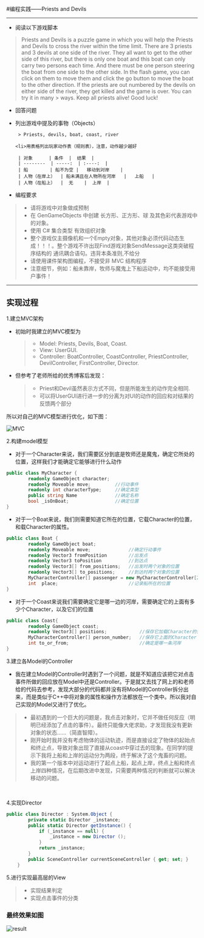 #编程实践——Priests and Devils

-------------------------------------

* 阅读以下游戏脚本

> Priests and Devils is a puzzle game in which you will help the Priests and Devils to cross the river within the time limit. There are 3 priests and 3 devils at one side of the river. They all want to get to the other side of this river, but there is only one boat and this boat can only carry two persons each time. And there must be one person steering the boat from one side to the other side. In the flash game, you can click on them to move them and click the go button to move the boat to the other direction. If the priests are out numbered by the devils on either side of the river, they get killed and the game is over. You can try it in many > ways. Keep all priests alive! Good luck!

* 回答问题
<ul>
    <li>列出游戏中提及的事物（Objects）

     > Priests, devils, boat, coast, river

    <li>用表格列出玩家动作表（规则表），注意，动作越少越好

     | 对象      | 条件  |  结果  |
     | --------  | -----:  | :----:  |
     | 船        | 船不为空 |   移动到对岸    |
     | 人物（在岸上）  | 船未满且在人物所在河岸   |   上船   |
     | 人物（在船上）  |  无    |  上岸  |

</ul>

* 编程要求

>* 请将游戏中对象做成预制
>* 在 GenGameObjects 中创建 长方形、正方形、球 及其色彩代表游戏中的对象。
>* 使用 C# 集合类型 有效组织对象
>* 整个游戏仅主摄像机和一个Empty对象，其他对象必须代码动态生成！！！。整个游戏不许出现Find游戏对象SendMessage这类突破程序结构的 通讯耦合语句。违背本条准则,不给分
>* 请使用课件架构图编程，不接受非 MVC 结构程序
>* 注意细节，例如：船未靠岸，牧师与魔鬼上下船运动中，均不能接受用户事件！


-----------------------------------------
## 实现过程

1.建立MVC架构

* 初始时我建立的MVC模型为
   >* Model: Priests, Devils, Boat, Coast.
   >* View: UserGUI.
   >* Controller: BoatController, CoastController, PriestController, DevilController, FirstController, Director.

* 但参考了老师所给的优秀博客后发现：
  >* Priest和Devil虽然表示方式不同，但是所能发生的动作完全相同.
  >* 可以将UserGUI进行进一步的分离为对UI的动作的回应和对结果的反馈两个部分

所以对自己的MVC模型进行优化，如下图：

![MVC](https://m.qpic.cn/psb?/V12JKlAN0jHOQ9/oE8nHbypUCVlKoxWcJp0tlf.J8ECzZmt93k7kqTmEwY!/b/dPMAAAAAAAAA&bo=nALIAQAAAAADB3U!&rf=viewer_4)
<br>

2.构建model模型

* 对于一个Character来说，我们需要区分到底是牧师还是魔鬼，确定它所处的位置，这样我们才能确定它能够进行什么动作

```C#
public class MyCharacter {
		readonly GameObject character;
		readonly Moveable move;         //行动事件
		readonly int characterType;	    //确定类型
		public string Name              //确定名称
		bool _isOnBoat;                 //确定位置
}
```

* 对于一个Boat来说，我们则需要知道它所在的位置，它载Character的位置，和载Character的属性。

```C#
public class Boat {
		readonly GameObject boat;
		readonly Moveable move;              //确定行动事件
		readonly Vector3 fromPosition        //出发点
		readonly Vector3 toPosition          //到达点
		readonly Vector3[] from_positions;   //出发时两个对象的位置
		readonly Vector3[] to_positions;     //到达时两个对象的位置
		MyCharacterController[] passenger = new MyCharacterController[2];  //保存在船上的对象
		int  place;                          //记录船所在的位置
}
```

* 对于一个Coast来说我们需要确定它是哪一边的河岸，需要确定它的上面有多少个Character，以及它们的位置

```C#
public class Coast{
        readonly GameObject coast;             
        readonly Vector3[] positions;            //保存它加载Character的位置
        MyCharacterController[] person_number;   //保存它上面的Character
        int to_or_from;                          //确定是哪一条河岸
}
```

3.建立各Model的Controller

* 我在建立Model的Controller时遇到了一个问题，就是不知道应该把它对点击事件所做的回应放在Model中还是Controller。于是就又去找了网上的和老师给的代码去参考，发现大部分的代码都并没有将Model的Controller拆分出来，而是类似于C++中将对象的属性和操作方法都放在一个类中。所以我对自己实现的Model又进行了优化。

>* 最初遇到的一个巨大的问题是，我点击对象时，它并不做任何反应（明明已经添加了点击的事件）。最终只能像大佬求助，才发现我没有更新对象的状态......（简直智障）。
>* 刚开始时我并没有考虑物体的运动轨迹，而是直接设定了物体的起始点和终止点，导致对象出现了直接从coast中穿过去的现象。在同学的提示下我将上船和上岸的运动分为两段，终于解决了这个鬼畜的问题。
>* 我的第一个版本中对运动进行了起点上船，起点上岸，终点上船和终点上岸四种情况，在后期改进中发现，只需要两种情况的判断就可以解决移动的问题。
<br>

4.实现Director

```C#
public class Director : System.Object {
		private static Director _instance;
		public static Director getInstance() {
			if (_instance == null) {
				_instance = new Director ();
			}
			return _instance;
		}
		public SceneController currentSceneController { get; set; }
	}
```

5.进行实现最高层的View

>* 实现结果判定
>* 实现点击事件的分类

### 最终效果如图

![result](https://m.qpic.cn/psb?/V12JKlAN0jHOQ9/ucyRiQ*1NkqwfgeaEqaA1FbEMxTao8t35R3XeysTRy8!/b/dDABAAAAAAAA&bo=sAZMAwAAAAADB9s!&rf=viewer_4)








